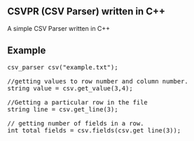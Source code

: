 CSVPR (CSV Parser) written in C++
------------------
A simple CSV Parser written in C++

Example
-------
<pre>
csv_parser csv("example.txt");

//getting values to row number and column number.
string value = csv.get_value(3,4);

//Getting a particular row in the file
string line = csv.get_line(3);

// getting number of fields in a row.
int total_fields = csv.fields(csv.get_line(3));
</pre>
